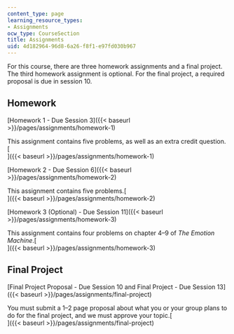 ```yaml
---
content_type: page
learning_resource_types:
- Assignments
ocw_type: CourseSection
title: Assignments
uid: 4d182964-96d8-6a26-f8f1-e97fd030b967
---
```


For this course, there are three homework assignments and a final project. The third homework assignment is optional. For the final project, a required proposal is due in session 10.

Homework
--------

[Homework 1 - Due Session 3]({{< baseurl >}}/pages/assignments/homework-1)

This assignment contains five problems, as well as an extra credit question.[  
]({{< baseurl >}}/pages/assignments/homework-1)

[Homework 2 - Due Session 6]({{< baseurl >}}/pages/assignments/homework-2)

This assignment contains five problems.[  
]({{< baseurl >}}/pages/assignments/homework-2)

[Homework 3 (Optional) - Due Session 11]({{< baseurl >}}/pages/assignments/homework-3)

This assignment contains four problems on chapter 4–9 of _The Emotion Machine_.[  
]({{< baseurl >}}/pages/assignments/homework-3)

Final Project
-------------

[Final Project Proposal - Due Session 10 and Final Project - Due Session 13]({{< baseurl >}}/pages/assignments/final-project)

You must submit a 1–2 page proposal about what you or your group plans to do for the final project, and we must approve your topic.[  
]({{< baseurl >}}/pages/assignments/final-project)